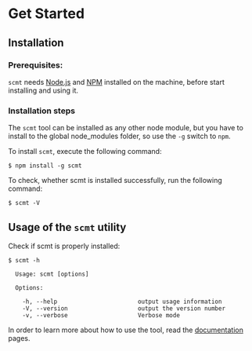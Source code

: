 # Get Started

## Installation

### Prerequisites:

`scmt` needs [Node.js](http://nodejs.org/) and [NPM](https://npmjs.org/) installed on the machine, before start installing and using it.

### Installation steps

The `scmt` tool can be installed as any other node module, but you have to install to the global node_modules folder, so use the `-g` switch to `npm`.

To install `scmt`, execute the following command:

    $ npm install -g scmt

To check, whether scmt is installed successfully, run the following command:

    $ scmt -V


## Usage of the `scmt` utility

Check if scmt is properly installed:

    $ scmt -h

      Usage: scmt [options]

      Options:

        -h, --help                       output usage information
        -V, --version                    output the version number
        -v, --verbose                    Verbose mode


In order to learn more about how to use the tool,
read the [documentation](documentation.html) pages.
